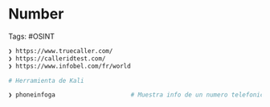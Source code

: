 # Number

Tags: #OSINT 

```bash 
❯ https://www.truecaller.com/
❯ https://calleridtest.com/
❯ https://www.infobel.com/fr/world
```

```bash 
# Herramienta de Kali

❯ phoneinfoga                     # Muestra info de un numero telefonico 
```